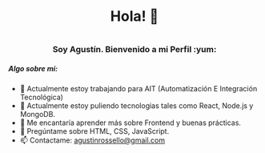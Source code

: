<h1 align="center" >Hola! 👋<h1/>
<h3 align="center"> Soy Agustín. Bienvenido a mi Perfil :yum: </h5>
<h5> Algo sobre mi: </h5>

  
- 🔭 Actualmente estoy trabajando para AIT (Automatización E Integración Tecnológica)
- 🌱 Actualmente estoy puliendo tecnologias tales como React, Node.js y MongoDB.
- 🤔 Me encantaría aprender más sobre Frontend y buenas prácticas.
- 💬 Pregúntame sobre HTML, CSS, JavaScript.
- 📫 Contactame: agustinrossello@gmail.com


